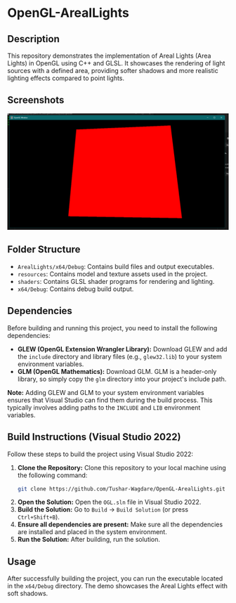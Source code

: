 # OpenGL-ArealLights

## Description

This repository demonstrates the implementation of Areal Lights (Area Lights) in OpenGL using C++ and GLSL. It showcases the rendering of light sources with a defined area, providing softer shadows and more realistic lighting effects compared to point lights.

## Screenshots

![Screenshot 1](Screenshot1.png)

## Folder Structure

*   `ArealLights/x64/Debug`: Contains build files and output executables.
*   `resources`: Contains model and texture assets used in the project.
*   `shaders`: Contains GLSL shader programs for rendering and lighting.
*   `x64/Debug`: Contains debug build output.

## Dependencies

Before building and running this project, you need to install the following dependencies:

*   **GLEW (OpenGL Extension Wrangler Library):** Download GLEW and add the `include` directory and library files (e.g., `glew32.lib`) to your system environment variables.
*   **GLM (OpenGL Mathematics):** Download GLM. GLM is a header-only library, so simply copy the `glm` directory into your project's include path.

**Note:** Adding GLEW and GLM to your system environment variables ensures that Visual Studio can find them during the build process. This typically involves adding paths to the `INCLUDE` and `LIB` environment variables.

## Build Instructions (Visual Studio 2022)

Follow these steps to build the project using Visual Studio 2022:

1.  **Clone the Repository:** Clone this repository to your local machine using the following command:
    ```bash
    git clone https://github.com/Tushar-Wagdare/OpenGL-ArealLights.git
    ```
2.  **Open the Solution:** Open the `OGL.sln` file in Visual Studio 2022.
3.  **Build the Solution:** Go to `Build` -> `Build Solution` (or press `Ctrl+Shift+B`).
4.  **Ensure all dependencies are present:** Make sure all the dependencies are installed and placed in the system environment.
5.  **Run the Solution:** After building, run the solution.

## Usage

After successfully building the project, you can run the executable located in the `x64/Debug` directory. The demo showcases the Areal Lights effect with soft shadows.
